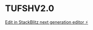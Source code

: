 # TUFSHV2.0

[Edit in StackBlitz next generation editor ⚡️](https://stackblitz.com/~/github.com/iwaaaan/TUFSHV2.0)